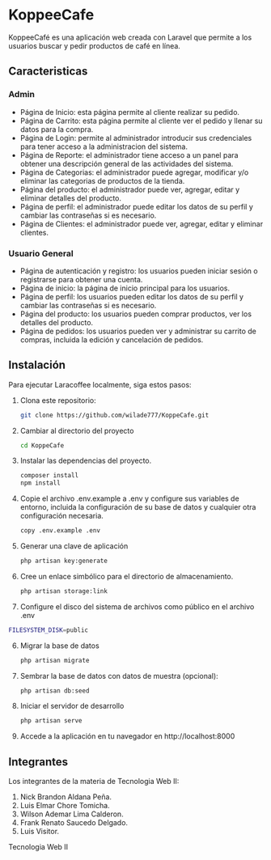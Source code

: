 # KoppeeCafe

KoppeeCafé es una aplicación web creada con Laravel que permite a los usuarios buscar y pedir productos de café en línea.

## Caracteristicas
### Admin
- Página de Inicio: esta página permite al cliente realizar su pedido.
- Página de Carrito: esta página permite al cliente ver el pedido y llenar su datos para la compra.
- Página de Login: permite al administrador introducir sus credenciales para tener acceso a la administracion del sistema.
- Página de Reporte: el administrador tiene acceso a un panel para obtener una descripción general de las actividades del sistema.
- Página de Categorias: el administrador puede agregar, modificar y/o eliminar las categorias de productos de la tienda.
- Página del producto: el administrador puede ver, agregar, editar y eliminar detalles del producto.
- Página de perfil: el administrador puede editar los datos de su perfil y cambiar las contraseñas si es necesario.
- Página de Clientes: el administrador puede ver, agregar, editar y eliminar clientes.

### Usuario General
- Página de autenticación y registro: los usuarios pueden iniciar sesión o registrarse para obtener una cuenta.
- Página de inicio: la página de inicio principal para los usuarios.
- Página de perfil: los usuarios pueden editar los datos de su perfil y cambiar las contraseñas si es necesario.
- Página del producto: los usuarios pueden comprar productos, ver los detalles del producto.
- Página de pedidos: los usuarios pueden ver y administrar su carrito de compras, incluida la edición y cancelación de pedidos.

## Instalación

Para ejecutar Laracoffee localmente, siga estos pasos:

1. Clona este repositorio:

   ```bash
   git clone https://github.com/wilade777/KoppeCafe.git
   ```
2. Cambiar al directorio del proyecto
    ```bash
    cd KoppeCafe
    ```
3. Instalar las dependencias del proyecto.
   
    ```bash
    composer install
    npm install
    ```
4. Copie el archivo .env.example a .env y configure sus variables de entorno, incluida la configuración de su base de datos y cualquier otra configuración necesaria.
   
    ```bash
    copy .env.example .env
    ```
5. Generar una clave de aplicación
    ```bash
    php artisan key:generate
    ```
6. Cree un enlace simbólico para el directorio de almacenamiento.
   ```bash
   php artisan storage:link
   ```
10. Configure el disco del sistema de archivos como público en el archivo .env
   ```bash
   FILESYSTEM_DISK=public
   ```
6. Migrar la base de datos
    ```bash
    php artisan migrate
    ```
7. Sembrar la base de datos con datos de muestra (opcional):
    ```bash
    php artisan db:seed
    ```
8. Iniciar el servidor de desarrollo
    ```bash
    php artisan serve
    ```
9. Accede a la aplicación en tu navegador en http://localhost:8000

## Integrantes
Los integrantes de la materia de Tecnologia Web II:
1. Nick Brandon Aldana Peña.
2. Luis Elmar Chore Tomicha.
3. Wilson Ademar Lima Calderon.
4. Frank Renato Saucedo Delgado.
5. Luis Visitor.




Tecnologia Web II
